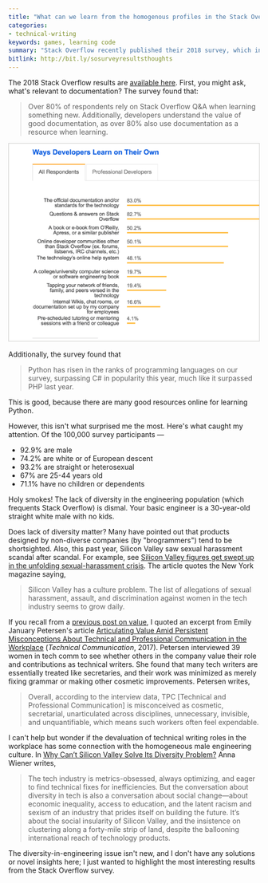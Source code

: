 ```yaml
---
title: "What can we learn from the homogenous profiles in the Stack Overflow 2018 survey?"
categories:
- technical-writing
keywords: games, learning code
summary: "Stack Overflow recently published their 2018 survey, which included more than 100,000 developers. What surprised me most was the lack of diversity in the survey participants."
bitlink: http://bit.ly/sosurveyresultsthoughts
---
```


The 2018 Stack Overflow results are [available here](https://insights.stackoverflow.com/survey/2018). First, you might ask, what's relevant to documentation? The survey found that:

> Over 80% of respondents rely on Stack Overflow Q&A when learning something new. Additionally, developers understand the value of good documentation, as over 80% also use documentation as a resource when learning.

<img src="/images/waysdeveloperslearn.png"/>

Additionally, the survey found that

> Python has risen in the ranks of programming languages on our survey, surpassing C# in popularity this year, much like it surpassed PHP last year.

This is good, because there are many good resources online for learning Python.

However, this isn't what surprised me the most. Here's what caught my attention. Of the 100,000 survey participants &mdash;

* 92.9% are male
* 74.2% are white or of European descent
* 93.2% are straight or heterosexual
* 67% are 25-44 years old
* 71.1% have no children or dependents

Holy smokes! The lack of diversity in the engineering population (which frequents Stack Overflow) is dismal. Your basic engineer is a 30-year-old straight white male with no kids.

Does lack of diversity matter? Many have pointed out that products designed by non-diverse companies (by "brogrammers") tend to be shortsighted. Also, this past year, Silicon Valley saw sexual harassment scandal after scandal. For example, see [Silicon Valley figures get swept up in the unfolding sexual-harassment crisis](https://www.mercurynews.com/2017/12/06/silicon-valley-figures-get-swept-up-in-the-unfolding-sexual-harassment-crisis/). The article quotes the New York magazine saying,

> Silicon Valley has a culture problem. The list of allegations of sexual harassment, assault, and discrimination against women in the tech industry seems to grow daily.

If you recall from a [previous post on value](https://idratherbewriting.com/2017/12/28/value-of-tech-comm-in-company-part2/#petersen), I quoted an excerpt from Emily January Petersen's article [Articulating Value Amid Persistent Misconceptions About Technical and Professional Communication in the Workplace](https://www.stc.org/techcomm/2017/08/01/articulating-value-amid-persistent-misconceptions-about-technical-and-professional-communication-in-the-workplace/) (*Technical Communication*, 2017). Petersen interviewed 39 women in tech comm to see whether others in the company value their role and contributions as technical writers. She found that many tech writers are essentially treated like secretaries, and their work was minimized as merely fixing grammar or making other cosmetic improvements. Petersen writes,

> Overall, according to the interview data, TPC [Technical and Professional Communication] is misconceived as cosmetic, secretarial, unarticulated across disciplines, unnecessary, invisible, and unquantifiable, which means such workers often feel expendable.

I can't help but wonder if the devaluation of technical writing roles in the workplace has some connection with the homogeneous male engineering culture. In [Why Can’t Silicon Valley Solve Its Diversity Problem?](https://www.newyorker.com/business/currency/why-cant-silicon-valley-solve-its-diversity-problem) Anna Wiener writes,

> The tech industry is metrics-obsessed, always optimizing, and eager to find technical fixes for inefficiencies. But the conversation about diversity in tech is also a conversation about social change&mdash;about economic inequality, access to education, and the latent racism and sexism of an industry that prides itself on building the future. It’s about the social insularity of Silicon Valley, and the insistence on clustering along a forty-mile strip of land, despite the ballooning international reach of technology products.

The diversity-in-engineering issue isn't new, and I don't have any solutions or novel insights here; I just wanted to highlight the most interesting results from the Stack Overflow survey.
